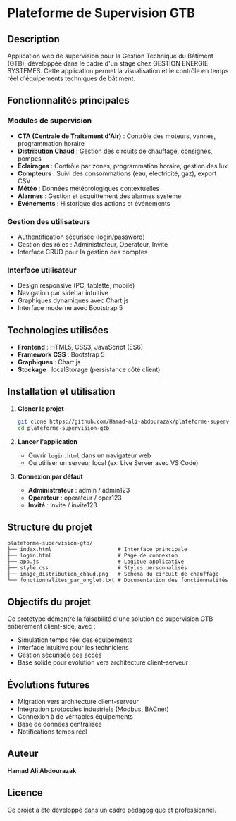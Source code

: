 # Plateforme de Supervision GTB

## Description
Application web de supervision pour la Gestion Technique du Bâtiment (GTB), développée dans le cadre d'un stage chez GESTION ENERGIE SYSTEMES. Cette application permet la visualisation et le contrôle en temps réel d'équipements techniques de bâtiment.

## Fonctionnalités principales

### Modules de supervision
- **CTA (Centrale de Traitement d'Air)** : Contrôle des moteurs, vannes, programmation horaire
- **Distribution Chaud** : Gestion des circuits de chauffage, consignes, pompes
- **Éclairages** : Contrôle par zones, programmation horaire, gestion des lux
- **Compteurs** : Suivi des consommations (eau, électricité, gaz), export CSV
- **Météo** : Données météorologiques contextuelles
- **Alarmes** : Gestion et acquittement des alarmes système
- **Événements** : Historique des actions et événements

### Gestion des utilisateurs
- Authentification sécurisée (login/password)
- Gestion des rôles : Administrateur, Opérateur, Invité
- Interface CRUD pour la gestion des comptes

### Interface utilisateur
- Design responsive (PC, tablette, mobile)
- Navigation par sidebar intuitive
- Graphiques dynamiques avec Chart.js
- Interface moderne avec Bootstrap 5

## Technologies utilisées
- **Frontend** : HTML5, CSS3, JavaScript (ES6)
- **Framework CSS** : Bootstrap 5
- **Graphiques** : Chart.js
- **Stockage** : localStorage (persistance côté client)

## Installation et utilisation

1. **Cloner le projet**
   ```bash
   git clone https://github.com/Hamad-ali-abdourazak/plateforme-supervision-gtb.git
   cd plateforme-supervision-gtb
   ```

2. **Lancer l'application**
   - Ouvrir `login.html` dans un navigateur web
   - Ou utiliser un serveur local (ex: Live Server avec VS Code)

3. **Connexion par défaut**
   - **Administrateur** : admin / admin123
   - **Opérateur** : operateur / oper123
   - **Invité** : invite / invite123

## Structure du projet
```
plateforme-supervision-gtb/
├── index.html                     # Interface principale
├── login.html                     # Page de connexion
├── app.js                         # Logique applicative
├── style.css                      # Styles personnalisés
├── image_distribution_chaud.png   # Schéma du circuit de chauffage
└── fonctionnalites_par_onglet.txt # Documentation des fonctionnalités
```

## Objectifs du projet
Ce prototype démontre la faisabilité d'une solution de supervision GTB entièrement client-side, avec :
- Simulation temps réel des équipements
- Interface intuitive pour les techniciens
- Gestion sécurisée des accès
- Base solide pour évolution vers architecture client-serveur

## Évolutions futures
- Migration vers architecture client-serveur
- Intégration protocoles industriels (Modbus, BACnet)
- Connexion à de véritables équipements
- Base de données centralisée
- Notifications temps réel

## Auteur
**Hamad Ali Abdourazak**

## Licence
Ce projet a été développé dans un cadre pédagogique et professionnel.